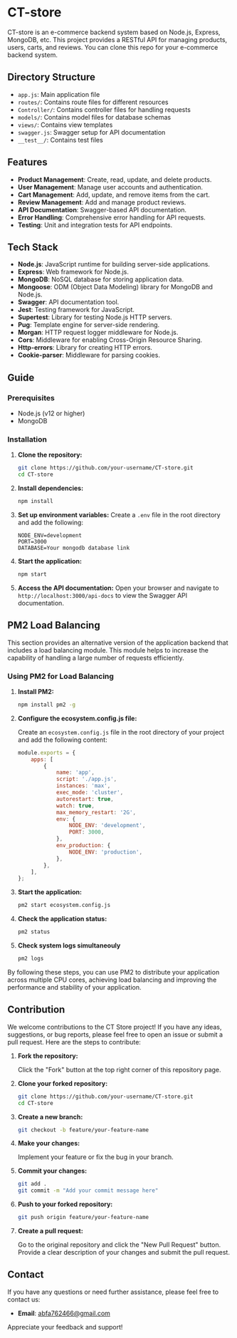 # CT-store

CT-store is an e-commerce backend system based on Node.js, Express, MongoDB, etc. This project provides a RESTful API for managing products, users, carts, and reviews.
You can clone this repo for your e-commerce backend system.

## Directory Structure

-   `app.js`: Main application file
-   `routes/`: Contains route files for different resources
-   `Controller/`: Contains controller files for handling requests
-   `models/`: Contains model files for database schemas
-   `views/`: Contains view templates
-   `swagger.js`: Swagger setup for API documentation
-   `__test__/`: Contains test files

## Features

-   **Product Management**: Create, read, update, and delete products.
-   **User Management**: Manage user accounts and authentication.
-   **Cart Management**: Add, update, and remove items from the cart.
-   **Review Management**: Add and manage product reviews.
-   **API Documentation**: Swagger-based API documentation.
-   **Error Handling**: Comprehensive error handling for API requests.
-   **Testing**: Unit and integration tests for API endpoints.

## Tech Stack

-   **Node.js**: JavaScript runtime for building server-side applications.
-   **Express**: Web framework for Node.js.
-   **MongoDB**: NoSQL database for storing application data.
-   **Mongoose**: ODM (Object Data Modeling) library for MongoDB and Node.js.
-   **Swagger**: API documentation tool.
-   **Jest**: Testing framework for JavaScript.
-   **Supertest**: Library for testing Node.js HTTP servers.
-   **Pug**: Template engine for server-side rendering.
-   **Morgan**: HTTP request logger middleware for Node.js.
-   **Cors**: Middleware for enabling Cross-Origin Resource Sharing.
-   **Http-errors**: Library for creating HTTP errors.
-   **Cookie-parser**: Middleware for parsing cookies.

## Guide

### Prerequisites

-   Node.js (v12 or higher)
-   MongoDB

### Installation

1. **Clone the repository:**

    ```bash
    git clone https://github.com/your-username/CT-store.git
    cd CT-store
    ```

2. **Install dependencies:**

    ```bash
    npm install
    ```

3. **Set up environment variables:**
   Create a `.env` file in the root directory and add the following:

    ```env
    NODE_ENV=development
    PORT=3000
    DATABASE=Your mongodb database link
    ```

4. **Start the application:**

    ```bash
    npm start
    ```

5. **Access the API documentation:**
   Open your browser and navigate to `http://localhost:3000/api-docs` to view the Swagger API documentation.

## PM2 Load Balancing

This section provides an alternative version of the application backend that includes a load balancing module. This module helps to increase the capability of handling a large number of requests efficiently.

### Using PM2 for Load Balancing

1. **Install PM2:**

    ```bash
    npm install pm2 -g
    ```

2. **Configure the ecosystem.config.js file:**

    Create an `ecosystem.config.js` file in the root directory of your project and add the following content:

    ```javascript
    module.exports = {
        apps: [
            {
                name: 'app',
                script: './app.js',
                instances: 'max',
                exec_mode: 'cluster',
                autorestart: true,
                watch: true,
                max_memory_restart: '2G',
                env: {
                    NODE_ENV: 'development',
                    PORT: 3000,
                },
                env_production: {
                    NODE_ENV: 'production',
                },
            },
        ],
    };
    ```

3. **Start the application:**

    ```bash
    pm2 start ecosystem.config.js
    ```

4. **Check the application status:**

    ```bash
    pm2 status
    ```

5. **Check system logs simultaneouly**

    ```bash
    pm2 logs
    ```

By following these steps, you can use PM2 to distribute your application across multiple CPU cores, achieving load balancing and improving the performance and stability of your application.

## Contribution

We welcome contributions to the CT Store project! If you have any ideas, suggestions, or bug reports, please feel free to open an issue or submit a pull request. Here are the steps to contribute:

1. **Fork the repository:**

    Click the "Fork" button at the top right corner of this repository page.

2. **Clone your forked repository:**

    ```bash
    git clone https://github.com/your-username/CT-store.git
    cd CT-store
    ```

3. **Create a new branch:**

    ```bash
    git checkout -b feature/your-feature-name
    ```

4. **Make your changes:**

    Implement your feature or fix the bug in your branch.

5. **Commit your changes:**

    ```bash
    git add .
    git commit -m "Add your commit message here"
    ```

6. **Push to your forked repository:**

    ```bash
    git push origin feature/your-feature-name
    ```

7. **Create a pull request:**

    Go to the original repository and click the "New Pull Request" button. Provide a clear description of your changes and submit the pull request.

## Contact

If you have any questions or need further assistance, please feel free to contact us:

-   **Email**: abfa762466@gmail.com

Appreciate your feedback and support!
